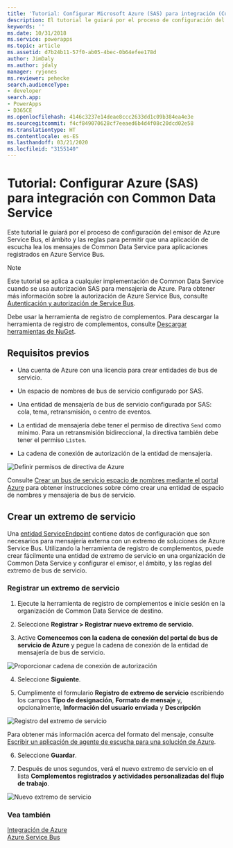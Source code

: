 ```yaml
---
title: 'Tutorial: Configurar Microsoft Azure (SAS) para integración (Common Data Service) | Microsoft Docs'
description: El tutorial le guiará por el proceso de configuración del emisor de Azure Service Bus, el ámbito y las reglas para permitir que una aplicación de escucha lea los mensajes de Common Data Service para aplicaciones registrados en Azure Service Bus.
keywords: ''
ms.date: 10/31/2018
ms.service: powerapps
ms.topic: article
ms.assetid: d7b24b11-57f0-ab05-4bec-0b64efee178d
author: JimDaly
ms.author: jdaly
manager: ryjones
ms.reviewer: pehecke
search.audienceType:
- developer
search.app:
- PowerApps
- D365CE
ms.openlocfilehash: 4146c3237e14deae8ccc2633dd1c09b384ea4e3e
ms.sourcegitcommit: f4cf849070628cf7eeaed6b4d4f08c20dcd02e58
ms.translationtype: HT
ms.contentlocale: es-ES
ms.lasthandoff: 03/21/2020
ms.locfileid: "3155140"
---
```

# <a name="tutorial-configure-azure-sas-for-integration-with-common-data-service"></a>Tutorial: Configurar Azure (SAS) para integración con Common Data Service

<!-- https://docs.microsoft.com/dynamics365/customer-engagement/developer/walkthrough-configure-azure-sas-integration -->

Este tutorial le guiará por el proceso de configuración del emisor de Azure Service Bus, el ámbito y las reglas para permitir que una aplicación de escucha lea los mensajes de Common Data Service para aplicaciones registrados en Azure Service Bus.  
  
> [!NOTE]
>  Este tutorial se aplica a cualquier implementación de Common Data Service cuando se usa autorización SAS para mensajería de Azure. Para obtener más información sobre la autorización de Azure Service Bus, consulte [Autenticación y autorización de Service Bus](https://azure.microsoft.com/documentation/articles/service-bus-authentication-and-authorization/).  
>   
> Debe usar la herramienta de registro de complementos. Para descargar la herramienta de registro de complementos, consulte [Descargar herramientas de NuGet](download-tools-NuGet.md).
  
## <a name="prerequisites"></a>Requisitos previos  
  
-   Una cuenta de Azure con una licencia para crear entidades de bus de servicio.
  
-   Un espacio de nombres de bus de servicio configurado por SAS.
  
-   Una entidad de mensajería de bus de servicio configurada por SAS: cola, tema, retransmisión, o centro de eventos.
  
-   La entidad de mensajería debe tener el permiso de directiva `Send` como mínimo. Para un retransmisión bidireccional, la directiva también debe tener el permiso `Listen`.  
-  La cadena de conexión de autorización de la entidad de mensajería. 
  
 ![Definir permisos de directiva de Azure](media/policy-permissions.png "Definir permisos de directiva de Azure")  
  
 Consulte [Crear un bus de servicio espacio de nombres mediante el portal Azure](/azure/service-bus-messaging/service-bus-create-namespace-portal) para obtener instrucciones sobre cómo crear una entidad de espacio de nombres y mensajería de bus de servicio.  
  
## <a name="create-a-service-endpoint"></a>Crear un extremo de servicio

Una [entidad ServiceEndpoint](reference/entities/serviceendpoint.md) contiene datos de configuración que son necesarios para mensajería externa con un extremo de soluciones de Azure Service Bus. Utilizando la herramienta de registro de complementos, puede crear fácilmente una entidad de extremo de servicio en una organización de Common Data Service y configurar el emisor, el ámbito, y las reglas del extremo de bus de servicio.
  
### <a name="register-a-service-endpoint"></a>Registrar un extremo de servicio  
  
1.  Ejecute la herramienta de registro de complementos e inicie sesión en la organización de Common Data Service de destino.  
  
2.  Seleccione **Registrar > Registrar nuevo extremo de servicio**.  
  
3.  Active **Comencemos con la cadena de conexión del portal de bus de servicio de Azure** y pegue la cadena de conexión de la entidad de mensajería de bus de servicio.  
  
 ![Proporcionar cadena de conexión de autorización](media/sas-connection-string.PNG "Proporcionar cadena de conexión de autorización")  
  
4.  Seleccione **Siguiente**.  
  
5.  Cumplimente el formulario **Registro de extremo de servicio** escribiendo los campos **Tipo de designación**, **Formato de mensaje** y, opcionalmente, **Información del usuario enviada** y **Descripción**  
  
 ![Registro del extremo de servicio](media/service-endpoint-registration.PNG "Registro del extremo de servicio")  
  
   Para obtener más información acerca del formato del mensaje, consulte [Escribir un aplicación de agente de escucha para una solución de Azure](write-listener-application-azure-solution.md).  
  
6.  Seleccione **Guardar**.  
  
7.  Después de unos segundos, verá el nuevo extremo de servicio en el lista **Complementos registrados y actividades personalizadas del flujo de trabajo**.  
  
 ![Nuevo extremo de servicio](media/new-service-endpoint.PNG "Nuevo extremo de servicio")  
  
### <a name="see-also"></a>Vea también

[Integración de Azure](azure-integration.md)<br />
[Azure Service Bus](/azure/service-bus-messaging/service-bus-fundamentals-hybrid-solutions.md)
